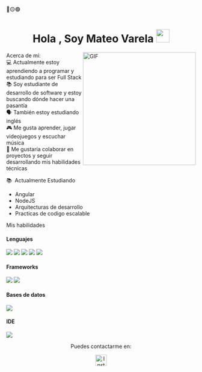 <div>
🔴🟡🟢

<br>

</div>

<h1 align="center">Hola , Soy Mateo Varela  <img src="https://media.giphy.com/media/hvRJCLFzcasrR4ia7z/giphy.gif" width="35"></h1>

<img align="right" height="300px" width= "300px" alt="GIF" src="https://media.giphy.com/media/CVtNe84hhYF9u/giphy.gif" />

<div>

Acerca de mí:  
💻 Actualmente estoy aprendiendo a programar y estudiando para ser Full Stack  
📚 Soy estudiante de desarrollo de software y estoy buscando dónde hacer una pasantía  
🗣️ También estoy estudiando inglés  
🎮 Me gusta aprender, jugar videojuegos y escuchar música  
🤝 Me gustaría colaborar en proyectos y seguir desarrollando mis habilidades técnicas

   📚 &nbsp;Actualmente Estudiando

  - Angular
  - NodeJS
  - Arquitecturas de desarrollo 
  - Practicas de codigo escalable

  

 Mis habilidades

<h4> Lenguajes </h4>
<span> 
  <img src="https://img.shields.io/badge/HTML5-E34F26?style=for-the-badge&logo=html5&logoColor=white">
  <img src="https://img.shields.io/badge/CSS3-1572B6?style=for-the-badge&logo=css3&logoColor=white">
  <img src="https://img.shields.io/badge/JavaScript-F7DF1E?style=for-the-badge&logo=javascript&logoColor=black">
  <img src="https://img.shields.io/badge/Python-ED8B00?style=for-the-badge&logo=Python&logoColor=white">
  <img src="https://img.shields.io/badge/Typescript-00599C?style=for-the-badge&logo=Typescript&logoColor=white">
</span>

<h4> Frameworks </h4>
<span>
  <img src="https://img.shields.io/badge/node.js-6DA55F?style=for-the-badge&logo=node.js&logoColor=white">
  <img src="https://img.shields.io/badge/angular-%23DD0031.svg?style=for-the-badge&logo=angular&logoColor=white">
</span>

<h4> Bases de datos </h4>
<span>
  <img src="https://img.shields.io/badge/mysql-4479A1.svg?style=for-the-badge&logo=mysql&logoColor=white">
</span>

<h4> IDE </h4>
<span>
<img src="https://img.shields.io/badge/Visual_Studio_Code-0078D4?style=for-the-badge&logo=visual%20studio%20code&logoColor=white">



<p align="center">
  Puedes contactarme en:
</p>

<p align="center">
  <a href="https://www.instagram.com/mvarela26/">
    <img src="https://raw.githubusercontent.com/rahuldkjain/github-profile-readme-generator/master/src/images/icons/Social/instagram.svg" alt="Instagram" height="30" />
  </a>
</p>
